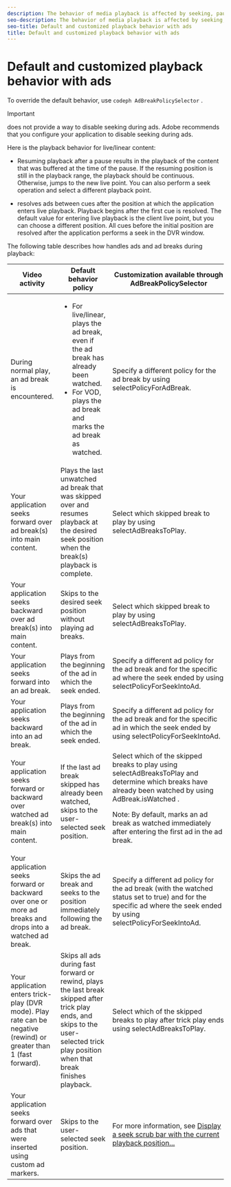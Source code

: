 ```yaml
---
description: The behavior of media playback is affected by seeking, pausing, fast forward or rewind, and advertising.
seo-description: The behavior of media playback is affected by seeking, pausing, fast forward or rewind, and advertising.
seo-title: Default and customized playback behavior with ads
title: Default and customized playback behavior with ads
---
```


# Default and customized playback behavior with ads

To override the default behavior, use `codeph AdBreakPolicySelector` .


>[!IMPORTANT]
>
>does not provide a way to disable seeking during ads. Adobe recommends that you configure your application to disable seeking during ads.

Here is the playback behavior for live/linear content:
* Resuming playback after a pause results in the playback of the content that was buffered at the time of the pause.
  If the resuming position is still in the playback range, the playback should be continuous. Otherwise,  jumps to the new live point. You can also perform a seek operation and select a different playback point.
  
  
* resolves ads between cues after the position at which the application enters live playback.
  Playback begins after the first cue is resolved. The default value for entering live playback is the client live point, but you can choose a different position. All cues before the initial position are resolved after the application performs a seek in the DVR window.
  
  

The following table describes how  handles ads and ad breaks during playback:

<table id="table_466538B1C2A646B89EB4F9AA111203BE"> 
 <tgroup cols="3">
  <colspec colnum="1" colname="col1" colwidth="*" />
  <colspec colnum="2" colname="col2" colwidth="*" />
  <colspec colnum="3" colname="col3" colwidth="*" />
  <thead> 
   <tr> 
    <th colname="col1" class="entry">Video activity </th> 
    <th colname="col2" class="entry">Default 
     <ph conkeyref="phrases/primetime-sdk-name" /> behavior policy </th> 
    <th colname="col3" class="entry">Customization available through <span class="codeph">AdBreakPolicySelector </span> </th> 
   </tr>
  </thead> 
  <tbody> 
   <tr> 
    <td colname="col1">During normal play, an ad break is encountered. </td> 
    <td colname="col2"> 
     <ul id="ul_10D2638676EA4ADDA718E61BD4FDC1D2"> 
      <li id="li_D5CC30F063934C738971E2E8AF00C137"> For live/linear, plays the ad break, even if the ad break has already been watched. </li> 
      <li id="li_D962C0938DA74186AE99D117E5A74E38">For VOD, plays the ad break and marks the ad break as watched. </li> 
     </ul> </td> 
    <td colname="col3">Specify a different policy for the ad break by using <span class="codeph">selectPolicyForAdBreak</span>. </td> 
   </tr> 
   <tr> 
    <td colname="col1">Your application seeks forward over ad break(s) into main content. </td> 
    <td colname="col2"> Plays the last unwatched ad break that was skipped over and resumes playback at the desired seek position when the break(s) playback is complete. </td> 
    <td colname="col3">Select which skipped break to play by using <span class="codeph">selectAdBreaksToPlay</span>. </td> 
   </tr> 
   <tr> 
    <td colname="col1">Your application seeks backward over ad break(s) into main content. </td> 
    <td colname="col2"> Skips to the desired seek position without playing ad breaks. </td> 
    <td colname="col3">Select which skipped break to play by using <span class="codeph">selectAdBreaksToPlay</span>.&nbsp;&nbsp;&nbsp;&nbsp;&nbsp;&nbsp;&nbsp;&nbsp;&nbsp;&nbsp;&nbsp;&nbsp;&nbsp;&nbsp;&nbsp;&nbsp;&nbsp;&nbsp;&nbsp;&nbsp;&nbsp; </td> 
   </tr> 
   <tr> 
    <td colname="col1">Your application seeks forward into an ad break. </td> 
    <td colname="col2"> Plays from the beginning of the ad in which the seek ended. </td> 
    <td colname="col3">Specify a different ad policy for the ad break and for the specific ad where the seek ended by using <span class="codeph">selectPolicyForSeekIntoAd</span>. </td> 
   </tr> 
   <tr> 
    <td colname="col1">Your application seeks backward into an ad break. </td> 
    <td colname="col2"> Plays from the beginning of the ad in which the seek ended. </td> 
    <td colname="col3">Specify a different ad policy for the ad break and for the specific ad in which the seek ended by using <span class="codeph">selectPolicyForSeekIntoAd</span>. </td> 
   </tr> 
   <tr> 
    <td colname="col1">Your application seeks forward or backward over watched ad break(s) into main content. </td> 
    <td colname="col2"> If the last ad break skipped has already been watched, skips to the user-selected seek position. </td> 
    <td colname="col3">Select which of the skipped breaks to play using <span class="codeph">selectAdBreaksToPlay</span> and determine which breaks have already been watched by using <span class="codeph">AdBreak.isWatched</span> . <p type="important">Note: By default, 
      <ph conkeyref="phrases/primetime-sdk-name" /> marks an ad break as watched immediately after entering the first ad in the ad break. </p> </td> 
   </tr> 
   <tr> 
    <td colname="col1">Your application seeks forward or backward over one or more ad breaks and drops into a watched ad break. </td> 
    <td colname="col2"> Skips the ad break and seeks to the position immediately following the ad break. </td> 
    <td colname="col3">Specify a different ad policy for the ad break (with the watched status set to true) and for the specific ad where the seek ended by using <span class="codeph">selectPolicyForSeekIntoAd</span>. </td> 
   </tr> 
   <tr> 
    <td colname="col1">Your application enters trick-play (DVR mode). Play rate can be negative (rewind) or greater than 1 (fast forward). </td> 
    <td colname="col2"> Skips all ads during fast forward or rewind, plays the last break skipped after trick play ends, and skips to the user-selected trick play position when that break finishes playback. </td> 
    <td colname="col3">Select which of the skipped breaks to play after trick play ends using <span class="codeph">selectAdBreaksToPlay</span>. </td> 
   </tr> 
   <tr> 
    <td colname="col1">Your application seeks forward over ads that were inserted using custom ad markers. </td> 
    <td colname="col2">Skips to the user-selected seek position. </td> 
    <td colname="col3">For more information, see <a href="t_psdk_android_2.5_ui-seek-scrub-bar-display.xml" format="dita" scope="local">Display a seek scrub bar with the current playback position...</a> </td> 
   </tr> 
  </tbody> 
 </tgroup> 
</table>

